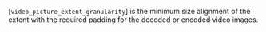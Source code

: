 [`video_picture_extent_granularity`] is the minimum size alignment of the
extent with the required padding for the decoded or encoded video
images.